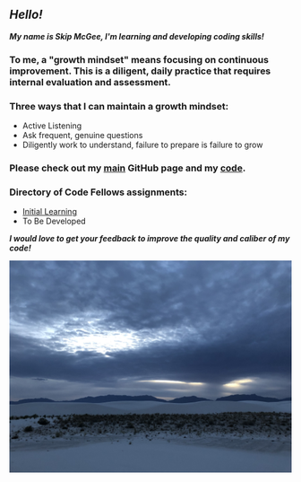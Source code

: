 
## *Hello!*

***My name is Skip McGee, I'm learning and developing coding skills!***

### To me, a "growth mindset" means focusing on continuous improvement. This is a diligent, daily practice that requires internal evaluation and assessment.
### Three ways that I can maintain a growth mindset:
  - Active Listening
  - Ask frequent, genuine questions
  - Diligently work to understand, failure to prepare is failure to grow

### Please check out my [main](https://skipmcgee.github.io) GitHub page and my [code](https://github.com/skipmcgee).

### Directory of Code Fellows assignments:
  - [Initial Learning](https://github.com/skipmcgee/skipmcgee.github.io/blob/main/reading-notes/initial_learning.md)
  - To Be Developed
  

***I would love to get your feedback to improve the quality and caliber of my code!***

![White Sands, New Mexico](/images/whitesands.jpg)




